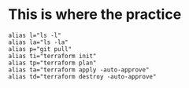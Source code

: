 # This is where the practice
```t
alias l="ls -l"
alias la="ls -la"
alias p="git pull"
alias ti="terraform init"
alias tp="terraform plan"
alias ta="terraform apply -auto-approve"
alias td="terraform destroy -auto-approve"
```